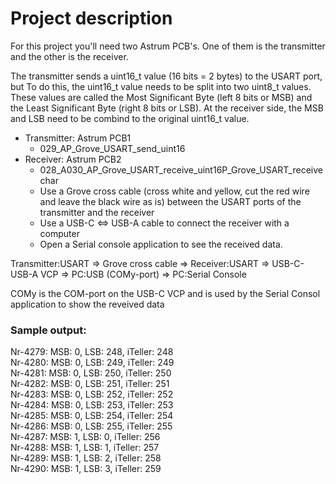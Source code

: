 # Project description

For this project you'll need two Astrum PCB's. One of them is the transmitter and the other is the receiver.

The transmitter sends a uint16_t value (16 bits = 2 bytes) to the USART port, but To do this, the uint16_t value needs to be split into two uint8_t values. These values are called the Most Significant Byte (left 8 bits or MSB) and the Least Significant Byte (right 8 bits or LSB). At the receiver side, the MSB and LSB need to be combind to the original uint16_t value.

- Transmitter: Astrum PCB1
  - 029_AP_Grove_USART_send_uint16
- Receiver: Astrum PCB2
  - 028_A030_AP_Grove_USART_receive_uint16P_Grove_USART_receivechar
  - Use a Grove cross cable (cross white and yellow, cut the red wire and leave the black wire as is) between the USART ports of the transmitter and the receiver
  - Use a USB-C <=> USB-A cable to connect the receiver with a computer
  - Open a Serial console application to see the received data.

Transmitter:USART => Grove cross cable => Receiver:USART => USB-C-USB-A VCP => PC:USB (COMy-port) => PC:Serial Console

COMy is the COM-port on the USB-C VCP and is used by the Serial Consol application to show the reveived data

### Sample output:

Nr-4279: MSB: 0, LSB: 248, iTeller: 248  
Nr-4280: MSB: 0, LSB: 249, iTeller: 249  
Nr-4281: MSB: 0, LSB: 250, iTeller: 250  
Nr-4282: MSB: 0, LSB: 251, iTeller: 251  
Nr-4283: MSB: 0, LSB: 252, iTeller: 252  
Nr-4284: MSB: 0, LSB: 253, iTeller: 253  
Nr-4285: MSB: 0, LSB: 254, iTeller: 254  
Nr-4286: MSB: 0, LSB: 255, iTeller: 255  
Nr-4287: MSB: 1, LSB: 0, iTeller: 256  
Nr-4288: MSB: 1, LSB: 1, iTeller: 257  
Nr-4289: MSB: 1, LSB: 2, iTeller: 258  
Nr-4290: MSB: 1, LSB: 3, iTeller: 259
